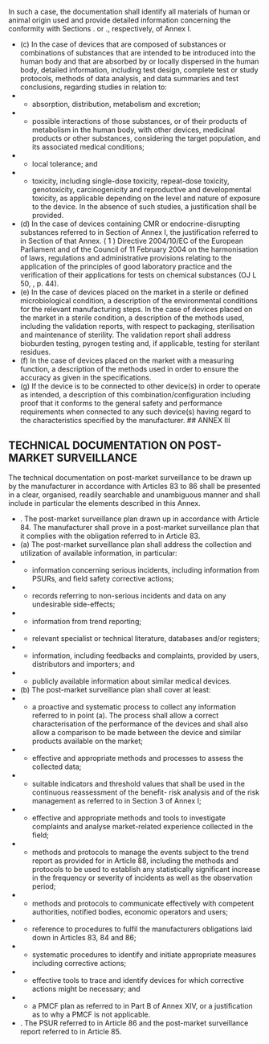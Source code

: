 In  such  a  case,  the  documentation  shall  identify  all  materials  of  human  or animal  origin  used  and  provide  detailed  information  concerning  the  conformity  with  Sections  .  or  ., respectively, of Annex I.
- (c)   In  the  case  of  devices  that  are  composed  of  substances  or  combinations  of  substances  that  are  intended  to  be introduced  into  the  human  body  and  that  are  absorbed  by  or  locally  dispersed  in  the  human  body,  detailed information,  including  test  design,  complete  test  or  study  protocols,  methods  of  data  analysis,  and  data summaries and test conclusions, regarding studies in relation to:
- -  absorption, distribution, metabolism and excretion;
- -  possible interactions of those substances, or of their  products of metabolism in the human body, with other devices,  medicinal  products  or  other  substances,  considering  the  target  population,  and  its  associated medical conditions;
- -  local tolerance; and
- -  toxicity,  including  single-dose  toxicity,  repeat-dose  toxicity,  genotoxicity,  carcinogenicity  and  reproductive and developmental toxicity, as applicable depending on the level and nature of exposure to the device.
In the absence of such studies, a justification shall be provided.
- (d)   In  the  case  of  devices  containing  CMR  or  endocrine-disrupting  substances  referred  to  in  Section    of Annex I, the justification referred to in Section  of that Annex.
( 1 ) Directive 2004/10/EC of the European Parliament and of the Council of 11 February 2004 on the harmonisation of laws, regulations and  administrative  provisions  relating  to  the  application  of  the  principles  of  good  laboratory  practice  and  the  verification  of  their applications for tests on chemical substances (OJ L 50, , p. 44).
- (e)   In  the  case  of  devices  placed  on  the  market  in  a  sterile  or  defined  microbiological  condition,  a  description  of the  environmental  conditions  for  the  relevant  manufacturing  steps.  In  the  case  of  devices  placed  on  the  market in  a  sterile  condition,  a  description  of  the  methods  used,  including  the  validation  reports,  with  respect  to packaging,  sterilisation  and  maintenance  of  sterility.  The  validation  report  shall  address  bioburden  testing, pyrogen testing and, if applicable, testing for sterilant residues.
- (f)   In  the  case  of  devices  placed  on  the  market  with  a  measuring  function,  a  description  of  the  methods  used  in order  to ensure the accuracy as given in the specifications.
- (g)   If  the  device  is  to  be  connected  to  other  device(s)  in  order  to  operate  as  intended,  a  description  of  this combination/configuration including proof that it conforms to the general safety and performance requirements  when  connected  to  any  such  device(s)  having  regard  to  the  characteristics  specified  by  the manufacturer. ## ANNEX III
## TECHNICAL DOCUMENTATION ON POST-MARKET SURVEILLANCE
The  technical  documentation  on  post-market  surveillance  to  be  drawn  up  by  the  manufacturer  in  accordance  with Articles  83  to  86  shall  be  presented  in  a  clear,  organised,  readily  searchable  and  unambiguous  manner  and  shall  include in particular  the elements described in this Annex.
- . The post-market surveillance plan drawn up in accordance with Article 84.
The  manufacturer  shall  prove  in  a  post-market  surveillance  plan  that  it  complies  with  the  obligation  referred  to in Article 83.
- (a)   The  post-market  surveillance  plan  shall  address  the  collection  and  utilization  of  available  information,  in particular:
- -  information  concerning  serious  incidents,  including  information  from  PSURs,  and  field  safety  corrective actions;
- -  records referring to non-serious incidents and data on any undesirable side-effects;
- -  information from trend reporting;
- -  relevant specialist or  technical literature, databases and/or  registers;
- -  information, including feedbacks and complaints, provided by users, distributors and importers; and
- -  publicly available information about similar medical devices.
- (b)   The post-market surveillance plan shall cover at least:
- -  a  proactive  and  systematic  process  to  collect  any  information  referred  to  in  point  (a).  The  process  shall allow  a  correct  characterisation  of  the  performance  of  the  devices  and  shall  also  allow  a  comparison  to be made between the device and similar products available on the market;
- -  effective and appropriate methods and processes to assess the collected data;
- -  suitable  indicators  and  threshold  values  that  shall  be  used  in  the  continuous  reassessment  of  the  benefit- risk analysis and of the risk management as referred to in Section 3 of Annex I;
- -  effective and appropriate methods  and  tools to investigate complaints and analyse market-related experience collected in the field;
- -  methods  and  protocols  to  manage  the  events  subject  to  the  trend  report  as  provided  for  in  Article  88, including  the  methods  and  protocols  to  be  used  to  establish  any  statistically  significant  increase  in  the frequency or severity of incidents as well as the observation period;
- -  methods and protocols to communicate effectively with competent authorities, notified bodies, economic operators and users;
- -  reference to procedures to fulfil the manufacturers obligations laid down in Articles 83, 84 and 86;
- -  systematic procedures to identify and initiate appropriate measures including corrective actions;
- -  effective tools to trace and identify devices for  which corrective actions might be necessary; and
- -  a PMCF plan as referred to in Part B of Annex XIV, or a justification as to why a PMCF is not applicable.
- . The PSUR referred to in Article 86 and the post-market surveillance report referred to in Article 85.
 